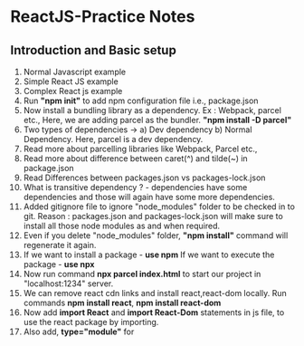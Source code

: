 # ReactJS-Practice Notes

## Introduction and Basic setup

1. Normal Javascript example
2. Simple React JS example
3. Complex React js example
4. Run **"npm init"** to add npm configuration file i.e., package.json
5. Now install a bundling library as a dependency. Ex : Webpack, parcel etc., Here, we are adding parcel as the bundler.
   **"npm install -D parcel"**
6. Two types of dependencies -> a) Dev dependency b) Normal Dependency.
   Here, parcel is a dev dependency.
7. Read more about parcelling libraries like Webpack, Parcel etc.,
8. Read more about difference between caret(^) and tilde(~) in package.json
9. Read Differences between packages.json vs packages-lock.json
10. What is transitive dependency ? - dependencies have some dependencies and those will again have some more dependencies.
11. Added gitignore file to ignore "node_modules" folder to be checked in to git.
    Reason : packages.json and packages-lock.json will make sure to install all those node modules as and when required.
12. Even if you delete "node_modules" folder, **"npm install"** command will regenerate it again.
13. If we want to install a package - **use npm**
    If we want to execute the package - **use npx**
14. Now run command **npx parcel index.html** to start our project in "localhost:1234" server.
15. We can remove react cdn links and install react,react-dom locally.
    Run commands **npm install react**, **npm install react-dom**
16. Now add **import React** and **import React-Dom** statements in js file, to use the react package by importing.
17. Also add, **type="module"** for <script src="./App.js">
18. Parcel is doing **HMR = Hot Module replacement** which is like hot reload. Also gives faster builds by internal caching.
19. Parcel also does image optimisation for prod builds.
20. It minifies, compresses, removes unncessary code, tree shaking, consistent hashing, code splitting, diagnostics, HTTPS support, differential bundling (ability of app to run in all kinds of browsers) as well.
21. Visit **www.parceljs.org** to read more.
22. React is fast mainly because of this Parcel library.
23. "dist" folder is like bin and obj that we get in .net apps i.e., it contains app's build.
24. Run **npx parcel build index.html** command to generate production builds.
25. **At any moment, you can delete node_modules, dist, .parcel-cache folder and run "npm install" again to get them again.
    So no need to send them to git.**
26. We can configure all the browser versions in which our app is supposed to work using "browserslist" configuration in package.json.
    Read **"www.browserslist.dev"** for more info.

## Core React

1. To start React, add "parcel index.html" in the package.json -> scripts object and use **npm start** command
2. JSX is not actually writing html in js file but it has HTML like syntax in it.
3. Babel - library that takes the jsx and transpiles into browser understandable JS - it is a js compiler.
4. JSX => React.CreateElement => JS React Element => Html Element
   Above is the way in which JSX elements are converted to html elements.
5. visit https://babeljs.io/ for more info.
6. Prettier, Bracket pair coloriser, Es lint, better comments - some of the important vs code extensions.
7. 2 types of react components - class based and functional based
8. React functional compoenent - it is nothing but a function that returns a react element
9. Component Composition - using one React component within another component
10. Cross site scripting attack - where an attacker can run some javscript within an user's browser through some malicious api and get his personal data. Read more about this. JSX avoids this attack by default when we keep some js code with in curly braces. "{}"
11. React JS code is readable mainly because of "JSX"
